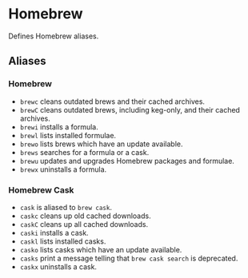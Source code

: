 Homebrew
========

Defines Homebrew aliases.

Aliases
-------

### Homebrew

  - `brewc` cleans outdated brews and their cached archives.
  - `brewC` cleans outdated brews, including keg-only, and their cached archives.
  - `brewi` installs a formula.
  - `brewl` lists installed formulae.
  - `brewo` lists brews which have an update available.
  - `brews` searches for a formula or a cask.
  - `brewu` updates and upgrades Homebrew packages and formulae.
  - `brewx` uninstalls a formula.

### Homebrew Cask

  - `cask` is aliased to `brew cask`.
  - `caskc` cleans up old cached downloads.
  - `caskC` cleans up all cached downloads.
  - `caski` installs a cask.
  - `caskl` lists installed casks.
  - `casko` lists casks which have an update available.
  - `casks` print a message telling that `brew cask search` is deprecated.
  - `caskx` uninstalls a cask.


